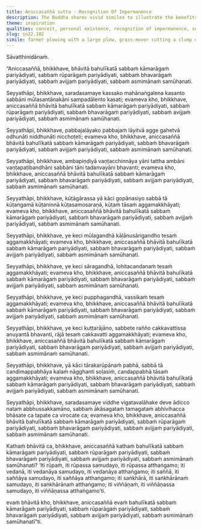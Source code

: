 ```yaml
---
title: Aniccasaññā sutta - Recognition Of Impermanence
description: The Buddha shares vivid similes to illustrate the benefits of developing the recognition of impermanence. This practice gradually exhausts all passion for sensual pleasure, materiality, becoming, ignorance, and uproots the conceit ‘I am.’
theme: inspiration
qualities: conceit, personal existence, recognition of impermanence, sensual desire, wisdom
slug: sn22.102
simile: farmer plowing with a large plow, grass-mover cutting a clump of coarse grass, cluster of mangoes cut off at the stalk, building with a peaked roof, dominant fragrance, red sandalwood, fragrance of jasmine, regional kings, moonlight surpassing twinkling of all the stars, sun dispelling all the darkness spread across the sky
---
```


Sāvatthinidānaṁ.

“Aniccasaññā, bhikkhave, bhāvitā bahulīkatā sabbaṁ kāmarāgaṁ pariyādiyati, sabbaṁ rūparāgaṁ pariyādiyati, sabbaṁ bhavarāgaṁ pariyādiyati, sabbaṁ avijjaṁ pariyādiyati, sabbaṁ asmimānaṁ samūhanati.

Seyyathāpi, bhikkhave, saradasamaye kassako mahānaṅgalena kasanto sabbāni mūlasantānakāni sampadālento kasati; evameva kho, bhikkhave, aniccasaññā bhāvitā bahulīkatā sabbaṁ kāmarāgaṁ pariyādiyati, sabbaṁ rūparāgaṁ pariyādiyati, sabbaṁ bhavarāgaṁ pariyādiyati, sabbaṁ avijjaṁ pariyādiyati, sabbaṁ asmimānaṁ samūhanati.

Seyyathāpi, bhikkhave, pabbajalāyako pabbajaṁ lāyitvā agge gahetvā odhunāti niddhunāti nicchoṭeti; evameva kho, bhikkhave, aniccasaññā bhāvitā bahulīkatā sabbaṁ kāmarāgaṁ pariyādiyati, sabbaṁ bhavarāgaṁ pariyādiyati, sabbaṁ avijjaṁ pariyādiyati, sabbaṁ asmimānaṁ samūhanati.

Seyyathāpi, bhikkhave, ambapiṇḍiyā vaṇṭacchinnāya yāni tattha ambāni vaṇṭapaṭibandhāni sabbāni tāni tadanvayāni bhavanti; evameva kho, bhikkhave, aniccasaññā bhāvitā bahulīkatā sabbaṁ kāmarāgaṁ pariyādiyati, sabbaṁ bhavarāgaṁ pariyādiyati, sabbaṁ avijjaṁ pariyādiyati, sabbaṁ asmimānaṁ samūhanati.

Seyyathāpi, bhikkhave, kūṭāgārassa yā kāci gopānasiyo sabbā tā kūṭaṅgamā kūṭaninnā kūṭasamosaraṇā, kūṭaṁ tāsaṁ aggamakkhāyati; evameva kho, bhikkhave, aniccasaññā bhāvitā bahulīkatā sabbaṁ kāmarāgaṁ pariyādiyati, sabbaṁ bhavarāgaṁ pariyādiyati, sabbaṁ avijjaṁ pariyādiyati, sabbaṁ asmimānaṁ samūhanati.

Seyyathāpi, bhikkhave, ye keci mūlagandhā kāḷānusārigandho tesaṁ aggamakkhāyati; evameva kho, bhikkhave, aniccasaññā bhāvitā bahulīkatā sabbaṁ kāmarāgaṁ pariyādiyati, sabbaṁ bhavarāgaṁ pariyādiyati, sabbaṁ avijjaṁ pariyādiyati, sabbaṁ asmimānaṁ samūhanati.

Seyyathāpi, bhikkhave, ye keci sāragandhā, lohitacandanaṁ tesaṁ aggamakkhāyati; evameva kho, bhikkhave, aniccasaññā bhāvitā bahulīkatā sabbaṁ kāmarāgaṁ pariyādiyati, sabbaṁ bhavarāgaṁ pariyādiyati, sabbaṁ avijjaṁ pariyādiyati, sabbaṁ asmimānaṁ samūhanati.

Seyyathāpi, bhikkhave, ye keci pupphagandhā, vassikaṁ tesaṁ aggamakkhāyati; evameva kho, bhikkhave, aniccasaññā bhāvitā bahulīkatā sabbaṁ kāmarāgaṁ pariyādiyati, sabbaṁ bhavarāgaṁ pariyādiyati, sabbaṁ avijjaṁ pariyādiyati, sabbaṁ asmimānaṁ samūhanati.

Seyyathāpi, bhikkhave, ye keci kuṭṭarājāno, sabbete rañño cakkavattissa anuyantā bhavanti, rājā tesaṁ cakkavatti aggamakkhāyati; evameva kho, bhikkhave, aniccasaññā bhāvitā bahulīkatā sabbaṁ kāmarāgaṁ pariyādiyati, sabbaṁ bhavarāgaṁ pariyādiyati, sabbaṁ avijjaṁ pariyādiyati, sabbaṁ asmimānaṁ samūhanati.

Seyyathāpi, bhikkhave, yā kāci tārakarūpānaṁ pabhā, sabbā tā candimappabhāya kalaṁ nāgghanti soḷasiṁ, candappabhā tāsaṁ aggamakkhāyati; evameva kho, bhikkhave, aniccasaññā bhāvitā bahulīkatā sabbaṁ kāmarāgaṁ pariyādiyati, sabbaṁ bhavarāgaṁ pariyādiyati, sabbaṁ avijjaṁ pariyādiyati, sabbaṁ asmimānaṁ samūhanati.

Seyyathāpi, bhikkhave, saradasamaye viddhe vigatavalāhake deve ādicco nataṁ abbhussakkamāno, sabbaṁ ākāsagataṁ tamagataṁ abhivihacca bhāsate ca tapate ca virocate ca; evameva kho, bhikkhave, aniccasaññā bhāvitā bahulīkatā sabbaṁ kāmarāgaṁ pariyādiyati, sabbaṁ rūparāgaṁ pariyādiyati, sabbaṁ bhavarāgaṁ pariyādiyati, sabbaṁ avijjaṁ pariyādiyati, sabbaṁ asmimānaṁ samūhanati.

Kathaṁ bhāvitā ca, bhikkhave, aniccasaññā kathaṁ bahulīkatā sabbaṁ kāmarāgaṁ pariyādiyati, sabbaṁ rūparāgaṁ pariyādiyati, sabbaṁ bhavarāgaṁ pariyādiyati, sabbaṁ avijjaṁ pariyādiyati, sabbaṁ asmimānaṁ samūhanati? ‘Iti rūpaṁ, iti rūpassa samudayo, iti rūpassa atthaṅgamo; iti vedanā, iti vedanāya samudayo, iti vedanāya atthaṅgamo; iti saññā, iti saññāya samudayo, iti saññāya atthaṅgamo; iti saṅkhārā, iti saṅkhārānaṁ samudayo, iti saṅkhārānaṁ atthaṅgamo; iti viññāṇaṁ, iti viññāṇassa samudayo, iti viññāṇassa atthaṅgamo’ti.

evaṁ bhāvitā kho, bhikkhave, aniccasaññā evaṁ bahulīkatā sabbaṁ kāmarāgaṁ pariyādiyati, sabbaṁ rūparāgaṁ pariyādiyati, sabbaṁ bhavarāgaṁ pariyādiyati, sabbaṁ avijjaṁ pariyādiyati, sabbaṁ asmimānaṁ samūhanatī”ti.
